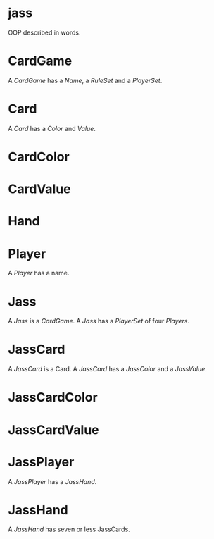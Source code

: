 # jass

OOP described in words.

# CardGame
A *CardGame* has a *Name*, a *RuleSet* and a *PlayerSet*.

# Card
A *Card* has a *Color* and *Value*.

# CardColor

# CardValue

# Hand

# Player
A *Player* has a name.

# Jass
A *Jass* is a *CardGame*. 
A *Jass* has a *PlayerSet* of four *Players*.

# JassCard
A *JassCard* is a Card.
A *JassCard* has a *JassColor* and a *JassValue*.

# JassCardColor

# JassCardValue

# JassPlayer
A *JassPlayer* has a *JassHand*.

# JassHand
A *JassHand* has seven or less JassCards.

 